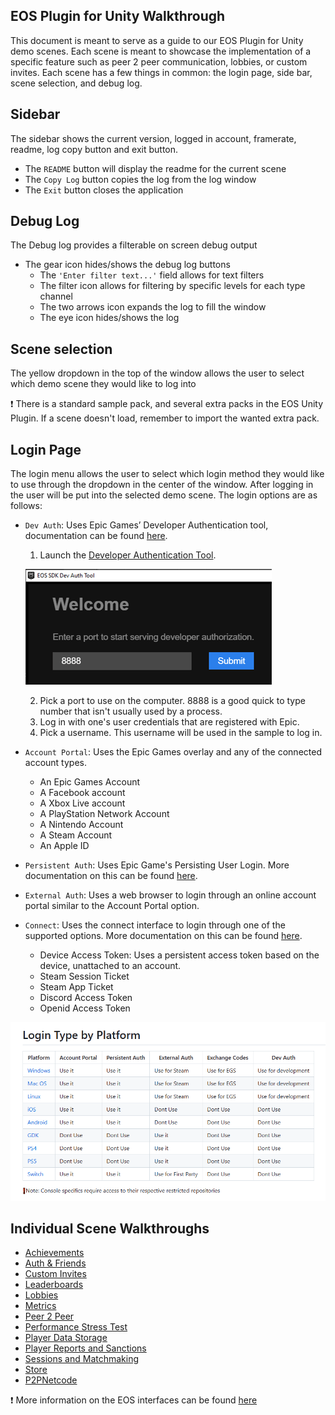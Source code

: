 ## **EOS Plugin for Unity Walkthrough**
 
This document is meant to serve as a guide to our EOS Plugin for Unity demo scenes. Each scene is meant to showcase the implementation of a specific feature such as peer 2 peer communication, lobbies, or custom invites.
Each scene has a few things in common: the login page, side bar, scene selection, and debug log.

## Sidebar
The sidebar shows the current version, logged in account, framerate, readme, log copy button and exit button.
 - The ``README`` button will display the readme for the current scene
 - The ``Copy Log`` button copies the log from the log window
 - The ``Exit``    button closes the application


## Debug Log
The Debug log provides a filterable on screen debug output
- The gear icon hides/shows the debug log buttons
    - The ``'Enter filter text...'`` field allows for text filters
    - The filter icon allows for filtering by specific levels for each type channel
    - The two arrows icon expands the log to fill the window
    - The eye icon hides/shows the log


## Scene selection
The yellow dropdown in the top of the window allows the user to select which demo scene they would like to log into

❗ There is a standard sample pack, and several extra packs in the EOS Unity Plugin. If a scene doesn't load, remember to import the wanted extra pack.


## Login Page
The login menu allows the user to select which login method they would like to use through the dropdown in the center of the window. After logging in the user will be put into the selected demo scene.
The login options are as follows:
- ``Dev Auth``: Uses Epic Games’ Developer Authentication tool, documentation can be found [here](https://dev.epicgames.com/docs/epic-account-services/developer-authentication-tool).
    1. Launch the [Developer Authentication Tool](https://dev.epicgames.com/docs/services/en-US/EpicAccountServices/DeveloperAuthenticationTool/index.html).

    ![Dev Auth Tool](images/dev_auth_tool.gif)

    2. Pick a port to use on the computer. 8888 is a good quick to type number that isn't usually used by a process.
    3. Log in with one's user credentials that are registered with Epic.
    4. Pick a username. This username will be used in the sample to log in.

- ``Account Portal``: Uses the Epic Games overlay and any of the connected account types.
    - An Epic Games Account
    - A Facebook account
    - A Xbox Live account
    - A PlayStation Network Account
    - A Nintendo Account
    - A Steam Account
    - An Apple ID
- ``Persistent Auth``: Uses Epic Game's Persisting User Login. More documentation on this can be found [here](https://dev.epicgames.com/docs/epic-account-services/auth/auth-interface#persisting-user-login-to-epic-account-outside-epic-games-launcher).
- ``External Auth``: Uses a web browser to login through an online account portal similar to the Account Portal option.
- ``Connect``: Uses the connect interface to login through one of the supported options. More documentation on this can be found [here](https://dev.epicgames.com/docs/game-services/eos-connect-interface?sessionInvalidated=true).
    - Device Access Token: Uses a persistent access token based on the device, unattached to an account.
    - Steam Session Ticket
    - Steam App Ticket
    - Discord Access Token  
    - Openid Access Token



![Login Type by Platform](images/login_type_by_platform.png)


## **Individual Scene Walkthroughs**
- [Achievements](SceneWalkthrough\AchievementsWalkthrough.md)
- [Auth & Friends](SceneWalkthrough\Auth&FriendsWalkthrough.md)
- [Custom Invites](SceneWalkthrough\CustomInvitesWalkthrough.md)
- [Leaderboards](SceneWalkthrough\LeaderboardsWalkthrough.md)
- [Lobbies](SceneWalkthrough\LobbiesWalkthrough.md)
- [Metrics](SceneWalkthrough\MetricsWalkthrough.md)
- [Peer 2 Peer](SceneWalkthrough\Peer2PeerWalkthrough.md)
- [Performance Stress Test](SceneWalkthrough\PerformanceStressTestWalkthrough.md)
- [Player Data Storage](SceneWalkthrough\PlayerDataStorageWalkthrough.md)
- [Player Reports and Sanctions](SceneWalkthrough\PlayerReportsAndSanctionsWalkthrough.md)
- [Sessions and Matchmaking](SceneWalkthrough\SessionsAndMatchmakingWaklthrough.md)
- [Store](SceneWalkthrough\StoreWalkthrough.md)
- [P2PNetcode](SceneWalkthrough\P2PNetcodeWalkthrough.md)

❗ More information on the EOS interfaces can be found [here](https://dev.epicgames.com/docs)